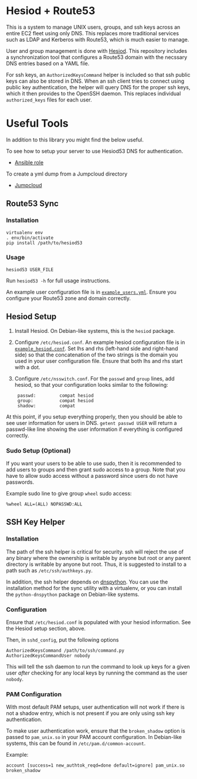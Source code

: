# Hesiod + Route53

This is a system to manage UNIX users, groups, and ssh keys across an entire
EC2 fleet using only DNS. This replaces more traditional services such as LDAP
and Kerberos with Route53, which is much easier to manage.

User and group management is done with
[Hesiod](https://en.wikipedia.org/wiki/Hesiod_(name_service)). This repository
includes a synchronization tool that configures a Route53 domain with the
necssary DNS entries based on a YAML file.

For ssh keys, an `AuthorizedKeysCommand` helper is included so that ssh public
keys can also be stored in DNS. When an ssh client tries to connect using
public key authentication, the helper will query DNS for the proper ssh keys,
which it then provides to the OpenSSH daemon. This replaces individual
`authorized_keys` files for each user.

# Useful Tools

In addition to this library you might find the below useful.

To see how to setup your server to use Hesiod53 DNS for authentication.
* [Ansible role](https://github.com/fullcontact/ansible-hesiod)

To create a yml dump from a Jumpcloud directory
* [Jumpcloud](https://github.com/fullcontact/hesiod53-jumpcloud)

## Route53 Sync

### Installation

```
virtualenv env
. env/bin/activate
pip install /path/to/hesiod53
```

### Usage

    hesiod53 USER_FILE

Run `hesiod53 -h` for full usage instructions.

An example user configuration file is in
[`example_users.yml`](example_users.yml). Ensure you configure your Route53
zone and domain correctly.

## Hesiod Setup

1. Install Hesiod. On Debian-like systems, this is the `hesiod` package.
2. Configure `/etc/hesiod.conf`. An example hesiod configuration file is in
   [`example_hesiod.conf`](example_hesiod.conf). Set lhs and rhs (left-hand
   side and right-hand side) so that the concatenation of the two strings is
   the domain you used in your user configuration file. Ensure that both lhs
   and rhs start with a dot.
3. Configure `/etc/nsswitch.conf`. For the `passwd` and `group` lines, add
   hesiod, so that your configuration looks similar to the following:

        passwd:         compat hesiod
        group:          compat hesiod
        shadow:         compat

At this point, if you setup everything properly, then you should be able to see
user information for users in DNS. `getent passwd USER` will return a
passwd-like line showing the user information if everything is configured
correctly.

### Sudo Setup (Optional)

If you want your users to be able to use sudo, then it is recommended to add
users to groups and then grant sudo access to a group. Note that you have to
allow sudo access without a password since users do not have passwords.

Example sudo line to give group `wheel` sudo access:

    %wheel ALL=(ALL) NOPASSWD:ALL

## SSH Key Helper

### Installation

The path of the ssh helper is critical for security. ssh will reject the use of
any binary where the ownership is writable by anyone but root or any parent
directory is writable by anyone but root. Thus, it is suggested to install to a
path such as `/etc/ssh/authkeys.py`.

In addition, the ssh helper depends on
[dnspython](pypi.python.org/pypi/dnspython). You can use the installation
method for the sync utility with a virtualenv, or you can install the
`python-dnspython` package on Debian-like systems.

### Configuration

Ensure that `/etc/hesiod.conf` is populated with your hesiod information. See
the Hesiod setup section, above.

Then, in `sshd_config`, put the following options

    AuthorizedKeysCommand /path/to/ssh/command.py
    AuthorizedKeysCommandUser nobody

This will tell the ssh daemon to run the command to look up keys for a given
user *after* checking for any local keys by running the command as the user
`nobody`.

### PAM Configuration

With most default PAM setups, user authentication will not work if there is not
a shadow entry, which is not present if you are only using ssh key authentication.

To make user authentication work, ensure that the `broken_shadow` option is
passed to `pam_unix.so` in your PAM account configuration. In Debian-like
systems, this can be found in `/etc/pam.d/common-account`.

Example:

    account [success=1 new_authtok_reqd=done default=ignore] pam_unix.so broken_shadow
